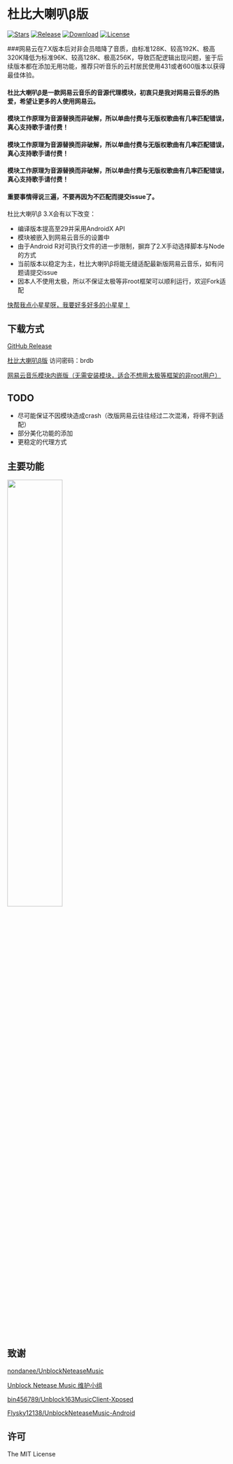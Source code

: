 # 杜比大喇叭β版

[![Stars](https://img.shields.io/github/stars/nining377/dolby_beta?label=Stars)](https://github.com/nining377)
[![Release](https://img.shields.io/github/v/release/nining377/dolby_beta?label=Release)](https://github.com/nining377/dolby_beta/releases/latest)
[![Download](https://img.shields.io/github/downloads/nining377/dolby_beta/total)](https://github.com/nining377/dolby_beta/releases/latest)
[![License](https://img.shields.io/github/license/nining377/dolby_beta?label=License)](https://choosealicense.com/licenses/mit/)

###网易云在7.X版本后对非会员暗降了音质，由标准128K、较高192K、极高320K降低为标准96K、较高128K、极高256K，导致匹配逻辑出现问题，鉴于后续版本都在添加无用功能，推荐只听音乐的云村居民使用431或者600版本以获得最佳体验。

#### 杜比大喇叭β是一款网易云音乐的音源代理模块，初衷只是我对网易云音乐的热爱，希望让更多的人使用网易云。
#### 模块工作原理为音源替换而非破解，所以单曲付费与无版权歌曲有几率匹配错误，真心支持歌手请付费！
#### 模块工作原理为音源替换而非破解，所以单曲付费与无版权歌曲有几率匹配错误，真心支持歌手请付费！
#### 模块工作原理为音源替换而非破解，所以单曲付费与无版权歌曲有几率匹配错误，真心支持歌手请付费！
#### 重要事情得说三遍，不要再因为不匹配而提交issue了。

杜比大喇叭β 3.X会有以下改变：
-   编译版本提高至29并采用AndroidX API
-   模块被嵌入到网易云音乐的设置中
-   由于Android R对可执行文件的进一步限制，摒弃了2.X手动选择脚本与Node的方式
-   当前版本以稳定为主，杜比大喇叭β将能无缝适配最新版网易云音乐，如有问题请提交issue
-   因本人不使用太极，所以不保证太极等非root框架可以顺利运行，欢迎Fork适配

[快帮我点小星星呀，我要好多好多的小星星！](https://github.com/nining377/dolby_beta)

## 下载方式

[GitHub Release](https://github.com/nining377/dolby_beta/releases/latest)

[杜比大喇叭β版](https://wwi.lanzoui.com/b0cqxgwje) 访问密码：brdb

[网易云音乐模块内嵌版（无需安装模块，适合不想用太极等框架的非root用户）](https://github.com/nining377/dolby_beta/issues/142)

## TODO

-   尽可能保证不因模块造成crash（改版网易云往往经过二次混淆，将得不到适配）
-   部分美化功能的添加
-   更稳定的代理方式

## 主要功能

<img src="https://raw.githubusercontent.com/nining377/dolby_beta/master/image/img_01.png" width="50%">

## 致谢

[nondanee/UnblockNeteaseMusic](https://github.com/nondanee/UnblockNeteaseMusic)

[Unblock Netease Music 维护小组](https://github.com/UnblockNeteaseMusic/server)

[bin456789/Unblock163MusicClient-Xposed](https://github.com/bin456789/Unblock163MusicClient-Xposed)

[Flysky12138/UnblockNeteaseMusic-Android](https://github.com/Flysky12138/UnblockNeteaseMusic-Android)

## 许可

The MIT License